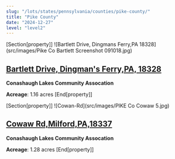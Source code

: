 ```yaml
---
slug: "/lots/states/pennsylvania/counties/pike-county/"
title: "Pike County"
date: "2024-12-27"
level: "level2"
---
```


[Section[property]]
![Bartlett Drive, Dingmans Ferry,PA 18328](src/images/Pike Co Bartlett Screenshot  091018.jpg)
## [Bartlett Drive, Dingman's Ferry,PA, 18328](bartlett/)
**Conashaugh Lakes Community Assocation**

**Acreage**: 1.16 acres
[End[property]]

[Section[property]]
![Cowan-Rd](src/images/PIKE Co Cowaw 5.jpg)
## [Cowaw Rd,Milford,PA,18337](cowan-rd/)
**Conashaugh Lakes Community Assocation**

**Acreage**: 1.28 acres
[End[property]]

